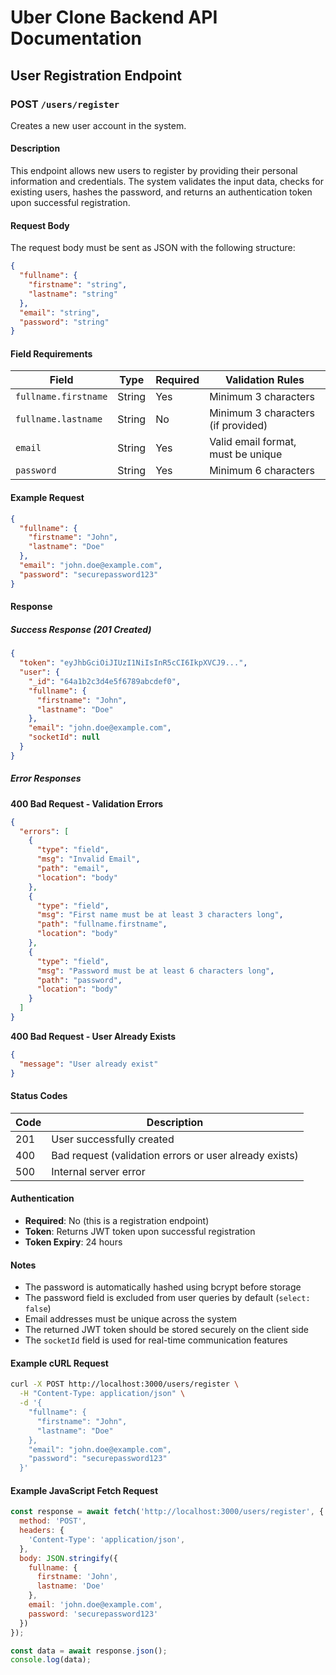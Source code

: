 # Uber Clone Backend API Documentation

## User Registration Endpoint

### POST `/users/register`

Creates a new user account in the system.

#### Description
This endpoint allows new users to register by providing their personal information and credentials. The system validates the input data, checks for existing users, hashes the password, and returns an authentication token upon successful registration.

#### Request Body

The request body must be sent as JSON with the following structure:

```json
{
  "fullname": {
    "firstname": "string",
    "lastname": "string"
  },
  "email": "string",
  "password": "string"
}
```

#### Field Requirements

| Field | Type | Required | Validation Rules |
|-------|------|----------|------------------|
| `fullname.firstname` | String | Yes | Minimum 3 characters |
| `fullname.lastname` | String | No | Minimum 3 characters (if provided) |
| `email` | String | Yes | Valid email format, must be unique |
| `password` | String | Yes | Minimum 6 characters |

#### Example Request

```json
{
  "fullname": {
    "firstname": "John",
    "lastname": "Doe"
  },
  "email": "john.doe@example.com",
  "password": "securepassword123"
}
```

#### Response

##### Success Response (201 Created)

```json
{
  "token": "eyJhbGciOiJIUzI1NiIsInR5cCI6IkpXVCJ9...",
  "user": {
    "_id": "64a1b2c3d4e5f6789abcdef0",
    "fullname": {
      "firstname": "John",
      "lastname": "Doe"
    },
    "email": "john.doe@example.com",
    "socketId": null
  }
}
```

##### Error Responses

**400 Bad Request - Validation Errors**
```json
{
  "errors": [
    {
      "type": "field",
      "msg": "Invalid Email",
      "path": "email",
      "location": "body"
    },
    {
      "type": "field",
      "msg": "First name must be at least 3 characters long",
      "path": "fullname.firstname",
      "location": "body"
    },
    {
      "type": "field",
      "msg": "Password must be at least 6 characters long",
      "path": "password",
      "location": "body"
    }
  ]
}
```

**400 Bad Request - User Already Exists**
```json
{
  "message": "User already exist"
}
```

#### Status Codes

| Code | Description |
|------|-------------|
| 201 | User successfully created |
| 400 | Bad request (validation errors or user already exists) |
| 500 | Internal server error |

#### Authentication

- **Required**: No (this is a registration endpoint)
- **Token**: Returns JWT token upon successful registration
- **Token Expiry**: 24 hours

#### Notes

- The password is automatically hashed using bcrypt before storage
- The password field is excluded from user queries by default (`select: false`)
- Email addresses must be unique across the system
- The returned JWT token should be stored securely on the client side
- The `socketId` field is used for real-time communication features

#### Example cURL Request

```bash
curl -X POST http://localhost:3000/users/register \
  -H "Content-Type: application/json" \
  -d '{
    "fullname": {
      "firstname": "John",
      "lastname": "Doe"
    },
    "email": "john.doe@example.com",
    "password": "securepassword123"
  }'
```

#### Example JavaScript Fetch Request

```javascript
const response = await fetch('http://localhost:3000/users/register', {
  method: 'POST',
  headers: {
    'Content-Type': 'application/json',
  },
  body: JSON.stringify({
    fullname: {
      firstname: 'John',
      lastname: 'Doe'
    },
    email: 'john.doe@example.com',
    password: 'securepassword123'
  })
});

const data = await response.json();
console.log(data);
```
